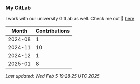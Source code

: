 ### My GitLab 
I work with our university GitLab as well. Check me out 🏫 [here](https://zivgitlab.uni-muenster.de/fzhang) 

| Month      | Contributions |
|------------|---------------|
| 2024-08 | 1 |
| 2024-11 | 10 |
| 2024-12 | 1 |
| 2025-01 | 8 |

_Last updated: Wed Feb  5 19:28:25 UTC 2025_

